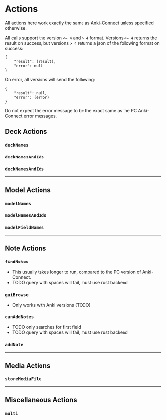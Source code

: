 # Actions

All actions here work exactly the same as [Anki-Connect](https://github.com/FooSoft/anki-connect#supported-actions) unless specified otherwise.

All calls support the version `<= 4` and `> 4` format.
Versions `<= 4` returns the result on success, but versions `> 4` returns a json
of the following format on success:
```
{
    "result": (result),
    "error": null
}
```

On error, all versions will send the following:
```
{
    "result": null,
    "error": (error)
}
```

Do not expect the error message to be the exact same as the PC Anki-Connect error messages.


## Deck Actions

### `deckNames`

### `deckNamesAndIds`

### `deckNamesAndIds`

---

## Model Actions

### `modelNames`

### `modelNamesAndIds`

### `modelFieldNames`

---

## Note Actions

### `findNotes`
- This usually takes longer to run, compared to the PC version of Anki-Connect.
- TODO query with spaces will fail, must use rust backend

### `guiBrowse`
- Only works with Anki versions (TODO)

### `canAddNotes`
- TODO only searches for first field
- TODO query with spaces will fail, must use rust backend

### `addNote`

---

## Media Actions

### `storeMediaFile`

---

## Miscellaneous Actions

### `multi`
